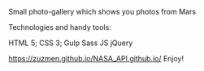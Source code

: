Small photo-gallery which shows you photos from Mars

Technologies and handy tools:

HTML 5;
CSS 3;
Gulp
Sass
JS
jQuery

https://zuzmen.github.io/NASA_API.github.io/
Enjoy!
